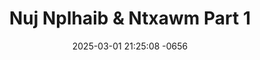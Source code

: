 ---
layout: movie-video-data
date: 2025-03-01 21:25:08 -0656
categories: movie front

# Site Attributes
title: "Nuj Nplhaib & Ntxawm Part 1"
permalink: "/movie/Nuj_Nplhaib_&_Ntxawm_Part_1"

# Movie Attributes
synopsis: "'Nujnplhaib thiab Ntxawm' yog ib zaj dabneeg uas tej laus ib txhis hais los. Nkawv yog ib txwm nkauj nraug zoo zoo thiab sib sib hlub. Nujnplhaib yog ib tug tub txawj txawj qeeg hos Ntxawm yog ib leeg ntxhais zoo nkauj. Nkawv ua nkauj ua nraug zoo zoo thiab sib hlub kawg nkaus li Tiamsis, hmoov tsis muaj, Pojntxoog thiab Tsov los txeeb Ntxawm mus ua tsov pojniam lawm. Nujnplhaib chim siab heev, nws thiaj li ntaus ntaj raws tsov qab mus caum Ntxawm. Nujnplhaib raws tsov mus ti nkaus chaw puag qab tsuas daj, nws muab tsov tua tuag tas thiab coj tau Ntxawm rov los."
producer: "Ger Vue"
director: "Ntxawg Vwj, Kwm Lis"
writer: "Ntxawg Vwj, Kwm Lis, Tswj Hwm Vwj, Daus Yaj"
video_link: "https://youtu.be/J3wz6pw_XDA?si=wlm-9g3318q-wpq5"
genre: "Folklore Romance"
year: "2001"
release_type: "VHS"
storage: "Private"
thumbnail: "/assets/images/movie_thumbnails/Nuj Nplhaib & Ntxawm Part 1.jpg"
publishing_company: "Asian Video Entertainment"

# Sequels + Parts
base_movie: "Nuj Nplhaib & Ntxawm Part 1"
total_parts: 3
sequel: "Nuj Nplhaib & Ntxawm Part 2"

# Movie Cast
cast:
- name: "Kwm Lis"
- name: "Ntxhoo Lauj"
- name: "Kab Lauj"
---